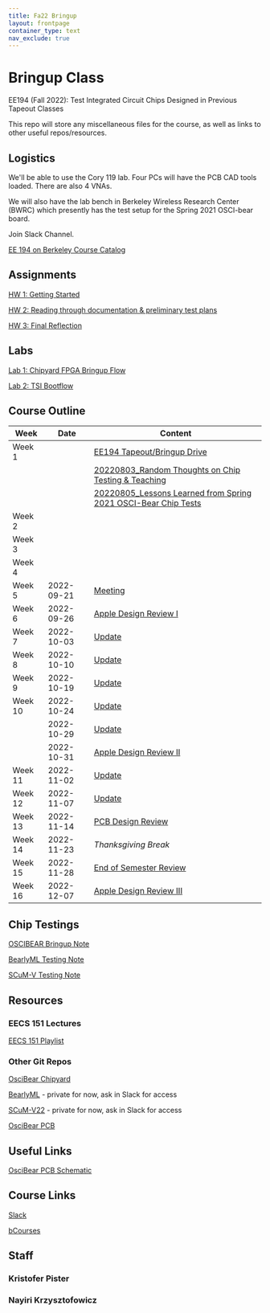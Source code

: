 ```yaml
---
title: Fa22 Bringup
layout: frontpage
container_type: text
nav_exclude: true
---
```


# Bringup Class
EE194 (Fall 2022): Test Integrated Circuit Chips Designed in Previous Tapeout Classes 

This repo will store any miscellaneous files for the course, as well as links to other useful repos/resources.

## Logistics

We'll be able to use the Cory 119 lab. Four PCs will have the PCB CAD tools loaded. There are also 4 VNAs. 

We will also have the lab bench in Berkeley Wireless Research Center (BWRC) which presently has the test setup for the Spring 2021 OSCI-bear board.

Join Slack Channel.

[EE 194 on Berkeley Course Catalog](https://classes.berkeley.edu/content/2022-fall-eleng-194-002-lec-002)

## Assignments

[HW 1: Getting Started](/semesters/fa22/hw/hw-1)

[HW 2: Reading through documentation & preliminary test plans](/semesters/fa22/hw/hw-2)

[HW 3: Final Reflection ](/semesters/fa22/hw/hw-3)

## Labs

[Lab 1: Chipyard FPGA Bringup Flow](/semesters/fa22/labs/lab1-chipyard/)

[Lab 2: TSI Bootflow](/semesters/fa22/labs/lab2-tsi-flow)

## Course Outline

| Week    | Date       | Content                       |
| ------- | ---------- | ----------------------------- |
| Week 1  |            | [EE194 Tapeout/Bringup Drive](https://drive.google.com/drive/u/0/folders/0APCrUcTRXIAQUk9PVA) |
|         |            | [20220803_Random Thoughts on Chip Testing & Teaching](https://docs.google.com/presentation/d/1EhfamsHIegYxE_1vNWtrOiO1QMp9ypNUxIsxho4KqlU/edit#slide=id.p) |
|         |            | [20220805_Lessons Learned from Spring 2021 OSCI-Bear Chip Tests](https://docs.google.com/presentation/d/1MHBhotjajM4fdAW4JR_i6oK6v5xzW-pcbVZToH5gvFo/edit#slide=id.g1427656014b_0_3) |
| Week 2  |            |                              |
| Week 3  |            |                              |
| Week 4  |            |                              |
| Week 5  | 2022-09-21 | [Meeting](https://docs.google.com/document/d/1Km5419CqBslfCA1qe1JWePEmz57WVmdCLcTMwKbBW8U/edit?usp=sharing) |
| Week 6  | 2022-09-26 | [Apple Design Review I](https://docs.google.com/presentation/d/17_Q4Qk5LK93c_ttrVOz2LPj5H8GzxMcs5nZWHQ0L3yk/edit?usp=sharing) |
| Week 7  | 2022-10-03 | [Update](https://docs.google.com/presentation/d/129_pJOnf1ApyLQJn8LcqX2ANAH_SKsD1yZ6woONo4lk/edit?usp=sharing) |
| Week 8  | 2022-10-10 | [Update](https://docs.google.com/presentation/d/1aWP9lF6zp8DtsJMD8lJL9r8q9fXYWEBbAL3H182nBWI/edit?usp=sharing) |
| Week 9  | 2022-10-19 | [Update](https://docs.google.com/presentation/d/1Xvwcbj76bFKm4Sz8aMEsMAGsis0sWr44AMWnvR6_3-E/edit?usp=sharing) |
| Week 10 | 2022-10-24 | [Update](https://docs.google.com/presentation/d/1yDfNDvQJVnOCDaEoNHrRo1JOAEkMq46t_REtFlQ_Vwc/edit?usp=sharing) |
|         | 2022-10-29 | [Update](https://docs.google.com/presentation/d/1yDfNDvQJVnOCDaEoNHrRo1JOAEkMq46t_REtFlQ_Vwc/edit?usp=sharing) |
|         | 2022-10-31 | [Apple Design Review II](https://docs.google.com/presentation/d/1iDPyIGFz_Xw0eEvvXmaKGS6GCsI4fZcAKgjCLHd5bi8/edit?usp=sharing) |
| Week 11 | 2022-11-02 | [Update](https://docs.google.com/presentation/d/18P1khDYTvsB9XXwr8YtZd6hpH6u_zZBjb727s-X0WZk/edit?usp=sharing) |
| Week 12 | 2022-11-07 | [Update](https://docs.google.com/presentation/d/1-Abu5cl15DvHtvYsPTBOpQ5xzWelwRws3n3af5yI3wg/edit?usp=sharing) |
| Week 13 | 2022-11-14 | [PCB Design Review](https://docs.google.com/presentation/d/161sD6gMQ4hIzosJ8ylL49r-S_ou4vW2nuJGmH2Xytus/edit?usp=sharing) |
| Week 14 | 2022-11-23 | *Thanksgiving Break* |
| Week 15 | 2022-11-28 | [End of Semester Review](https://docs.google.com/presentation/d/1Hxk8DV51aN0ktAccGCqB__tiIEt0CGyqLiahisIFJPg/edit?usp=sharing) |
| Week 16 | 2022-12-07 | [Apple Design Review III](https://docs.google.com/presentation/d/1_ljUnGtYGW1td-KUE2U49n_JIoQvjNPH0ERVj84UeTY/edit?usp=sharing) |

## Chip Testings

[OSCIBEAR Bringup Note](https://docs.google.com/presentation/d/19t7miUax_Of6cd3P3ku0aEF5J9rQySKc6yDeYJx9vWQ/edit?usp=sharing)

[BearlyML Testing Note](https://docs.google.com/presentation/d/11BuBN2AjHtR5hc7lh9h7Z0UspvnxgiJxumvH6YZSuuI/edit?usp=sharing)

[SCuM-V Testing Note](https://docs.google.com/presentation/d/11fnA0iv8COFCooklE86xab1LmZUoq2lM6CnV4j3MJbs/edit?usp=sharing)

## Resources

### EECS 151 Lectures

[EECS 151 Playlist](https://www.youtube.com/playlist?list=PLkFD6_40KJIxrKaukIqIZMrtSRf6hNdPp)

### Other Git Repos
[OsciBear Chipyard](https://github.com/ucberkeley-ee290c/chipyard-osci-bringup.git)

[BearlyML](https://github.com/ucberkeley-ee290c/sp22-chipyard-bearlyml) - private for now, ask in Slack for access

[SCuM-V22](https://github.com/ucberkeley-ee290c/sp22-chipyard-scum-v) - private for now, ask in Slack for access

[OsciBear PCB](https://github.com/ucberkeley-ee290c/OSCI-bear-pcb)

## Useful Links
[OsciBear PCB Schematic](https://drive.google.com/file/d/1LTJZ4nYAWx7QoTrBjxlKNDqR4id7Ls6m/view)

## Course Links
[Slack](https://join.slack.com/t/194bringup/shared_invite/zt-1fwo87bg1-tyiWNVvH2d1lSRYybVpHJQ)

[bCourses](https://bcourses.berkeley.edu/courses/1518323)

## Staff

### Kristofer Pister

### Nayiri Krzysztofowicz

